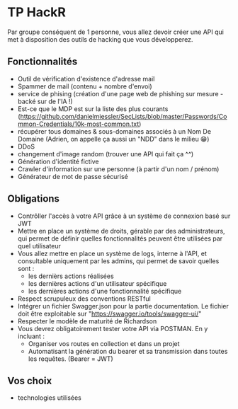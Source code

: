 # TP HackR

Par groupe conséquent de 1 personne, vous allez devoir créer une API qui met à disposition des outils de hacking que vous développerez.

## Fonctionnalités

- Outil de vérification d'existence d'adresse mail
- Spammer de mail (contenu + nombre d'envoi)
- service de phising (création d'une page web de phishing sur mesure - backé sur de l'IA !)
- Est-ce que le MDP est sur la liste des plus courants (https://github.com/danielmiessler/SecLists/blob/master/Passwords/Common-Credentials/10k-most-common.txt)
- récupérer tous domaines & sous-domaines associés à un Nom De Domaine (Adrien, on appelle ça aussi un "NDD" dans le milieu 😁)
- DDoS
- changement d'image random (trouver une API qui fait ça ^^)
- Génération d'identité fictive
- Crawler d'information sur une personne (à partir d'un nom / prénom)
- Générateur de mot de passe sécurisé

## Obligations

- Contrôller l'accès à votre API grâce à un système de connexion basé sur JWT
- Mettre en place un système de droits, gérable par des administrateurs, qui permet de définir quelles fonctionnalités peuvent être utilisées par quel utilisateur
- Vous allez mettre en place un système de logs, interne à l'API, et consultable uniquement par les admins, qui permet de savoir quelles sont :
  - les dernièrs actions réalisées
  - les dernières actions d'un utilisateur spécifique
  - les dernières actions d'une fonctionnalité spécifique
- Respect scrupuleux des conventions RESTful
- Intégrer un fichier Swagger.json pour la partie documentation. Le fichier doit être exploitable sur "https://swagger.io/tools/swagger-ui/"
- Respecter le modèle de maturité de Richardson
- Vous devrez obligatoirement tester votre API via POSTMAN. En y incluant :
  - Organiser vos routes en collection et dans un projet
  - Automatisant la génération du bearer et sa transmission dans toutes les requêtes. (Bearer = JWT)
 
## Vos choix 

- technologies utilisées
